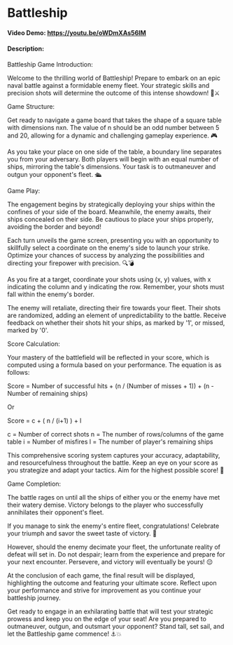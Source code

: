 # Battleship
#### Video Demo:  <https://youtu.be/oWDmXAs56lM>
#### Description:
Battleship Game Introduction:

Welcome to the thrilling world of Battleship! Prepare to embark on an epic naval battle against a formidable enemy fleet. Your strategic skills and precision shots will determine the outcome of this intense showdown! 🚢⚔️

Game Structure:

Get ready to navigate a game board that takes the shape of a square table with dimensions nxn. The value of n should be an odd number between 5 and 20, allowing for a dynamic and challenging gameplay experience. 🎮

As you take your place on one side of the table, a boundary line separates you from your adversary. Both players will begin with an equal number of ships, mirroring the table's dimensions. Your task is to outmaneuver and outgun your opponent's fleet. 🛳️

Game Play:

The engagement begins by strategically deploying your ships within the confines of your side of the board. Meanwhile, the enemy awaits, their ships concealed on their side. Be cautious to place your ships properly, avoiding the border and beyond!

Each turn unveils the game screen, presenting you with an opportunity to skillfully select a coordinate on the enemy's side to launch your strike. Optimize your chances of success by analyzing the possibilities and directing your firepower with precision. 🔍💣

As you fire at a target, coordinate your shots using (x, y) values, with x indicating the column and y indicating the row. Remember, your shots must fall within the enemy's border.

The enemy will retaliate, directing their fire towards your fleet. Their shots are randomized, adding an element of unpredictability to the battle. Receive feedback on whether their shots hit your ships, as marked by '1', or missed, marked by '0'.

Score Calculation:

Your mastery of the battlefield will be reflected in your score, which is computed using a formula based on your performance. The equation is as follows:

Score = Number of successful hits + (n / (Number of misses + 1)) + (n - Number of remaining ships)

Or

Score = c + ( n / (i+1) ) + l

c = Number of correct shots
n = The number of rows/columns of the game table
i = Number of misfires
l = The number of player's remaining ships

This comprehensive scoring system captures your accuracy, adaptability, and resourcefulness throughout the battle. Keep an eye on your score as you strategize and adapt your tactics. Aim for the highest possible score! 🎯

Game Completion:

The battle rages on until all the ships of either you or the enemy have met their watery demise. Victory belongs to the player who successfully annihilates their opponent's fleet.

If you manage to sink the enemy's entire fleet, congratulations! Celebrate your triumph and savor the sweet taste of victory. 🎉

However, should the enemy decimate your fleet, the unfortunate reality of defeat will set in. Do not despair; learn from the experience and prepare for your next encounter. Persevere, and victory will eventually be yours! 😔

At the conclusion of each game, the final result will be displayed, highlighting the outcome and featuring your ultimate score. Reflect upon your performance and strive for improvement as you continue your battleship journey.

Get ready to engage in an exhilarating battle that will test your strategic prowess and keep you on the edge of your seat! Are you prepared to outmaneuver, outgun, and outsmart your opponent? Stand tall, set sail, and let the Battleship game commence! ⚓💥
